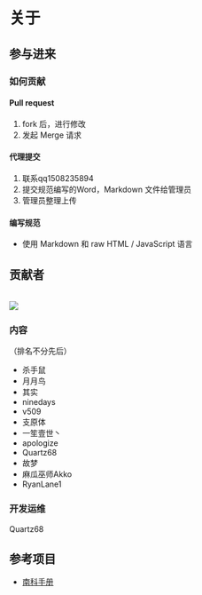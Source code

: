 # 关于

## 参与进来

### 如何贡献

#### Pull request

1. fork 后，进行修改
2. 发起 Merge 请求

#### 代理提交

1. 联系qq1508235894
2. 提交规范编写的Word，Markdown 文件给管理员
3. 管理员整理上传

#### 编写规范

- 使用 Markdown 和 raw HTML / JavaScript 语言

## 贡献者

<a href="https://github.com/survive-hfut/survive-hfut.github.io/graphs/contributors">
  <br><img src="https://contributors-img.web.app/image?repo=survive-hfut/survive-hfut.github.io" />
</a>

### 内容

（排名不分先后）

- 杀手鼠
- 月月鸟
- 其实
- ninedays
- v509
- 支原体
- 一笙壹世丶
- apologize
- Quartz68
- 故梦
- 麻瓜巫师Akko
- RyanLane1

### 开发运维

Quartz68

## 参考项目

- [南科手册](https://sustech.online/)

